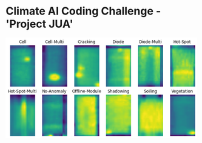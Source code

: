 # Climate AI Coding Challenge - 'Project JUA'

<p align="left">
  <img src="https://github.com/Kaustubh-Atey/Projects/blob/master/Project%20JUA/download.png" width="1000" alt="accessibility text">
</p> 
